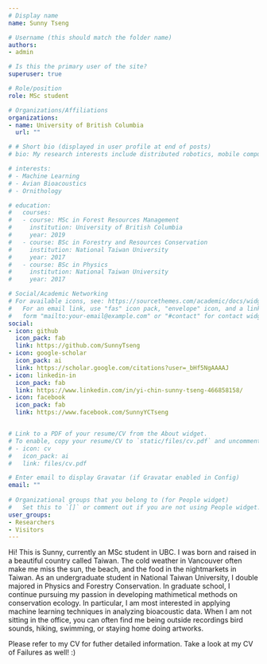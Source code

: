 ```yaml
---
# Display name
name: Sunny Tseng

# Username (this should match the folder name)
authors:
- admin

# Is this the primary user of the site?
superuser: true

# Role/position
role: MSc student

# Organizations/Affiliations
organizations:
- name: University of British Columbia
  url: ""

# # Short bio (displayed in user profile at end of posts)
# bio: My research interests include distributed robotics, mobile computing and programmable matter.

# interests:
# - Machine Learning
# - Avian Bioacoustics
# - Ornithology

# education:
#   courses:
#   - course: MSc in Forest Resources Management
#     institution: University of British Columbia
#     year: 2019
#   - course: BSc in Forestry and Resources Conservation
#     institution: National Taiwan University
#     year: 2017
#   - course: BSc in Physics
#     institution: National Taiwan University
#     year: 2017

# Social/Academic Networking
# For available icons, see: https://sourcethemes.com/academic/docs/widgets/#icons
#   For an email link, use "fas" icon pack, "envelope" icon, and a link in the
#   form "mailto:your-email@example.com" or "#contact" for contact widget.
social:
- icon: github
  icon_pack: fab
  link: https://github.com/SunnyTseng
- icon: google-scholar
  icon_pack: ai
  link: https://scholar.google.com/citations?user=_bHf5NgAAAAJ
- icon: linkedin-in
  icon_pack: fab
  link: https://www.linkedin.com/in/yi-chin-sunny-tseng-466858158/  
- icon: facebook
  icon_pack: fab
  link: https://www.facebook.com/SunnyYCTseng


# Link to a PDF of your resume/CV from the About widget.
# To enable, copy your resume/CV to `static/files/cv.pdf` and uncomment the lines below.  
# - icon: cv
#   icon_pack: ai
#   link: files/cv.pdf

# Enter email to display Gravatar (if Gravatar enabled in Config)
email: ""
  
# Organizational groups that you belong to (for People widget)
#   Set this to `[]` or comment out if you are not using People widget.  
user_groups:
- Researchers
- Visitors
---
```


Hi! This is Sunny, currently an MSc student in UBC. I was born and raised in a beautiful country called Taiwan. The cold weather in Vancouver often make me miss the sun, the beach, and the food in the nightmarkets in Taiwan. As an undergraduate student in National Taiwan University, I double majored in Physics and Forestry Conservation. In graduate school, I continue pursuing my passion in developing mathimetical methods on conservation ecology. In particular, I am most interested in applying machine learning techniques in analyzing bioacoustic data. When I am not sitting in the office, you can often find me being outside recordings bird sounds, hiking, swimming, or staying home doing artworks. 

Please refer to my CV for futher detailed information. Take a look at my CV of Failures as well! :)
